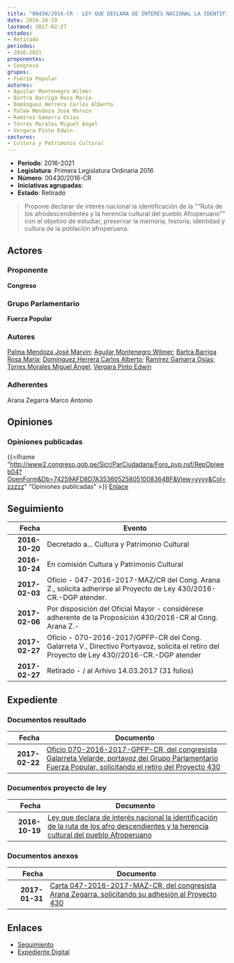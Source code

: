 ```yaml
---
title: "00430/2016-CR - LEY QUE DECLARA DE INTERÉS NACIONAL LA IDENTIFICACIÓN DE LA RUTA DE LOS AFRODESCENDIENTES Y LA HERENCIA CULTURAL DEL PUEBLO AFROPERUANO"
date: 2016-10-19
lastmod: 2017-02-27
estados:
- Retirado
periodos:
- 2016-2021
proponentes:
- Congreso
grupos:
- Fuerza Popular
autores:
- Aguilar Montenegro Wilmer
- Bartra Barriga Rosa María
- Domínguez Herrera Carlos Alberto
- Palma Mendoza José Marvín
- Ramírez Gamarra Osías
- Torres Morales Miguel Ángel
- Vergara Pinto Edwin
sectores:
- Cultura y Patrimonio Cultural
---
```

- **Periodo**: 2016-2021
- **Legislatura**: Primera Legislatura Ordinaria 2016
- **Número**: 00430/2016-CR
- **Iniciativas agrupadas**: 
- **Estado**: Retirado

> Propone declarar de interés nacional la identificación de la ""Ruta de los afrodescendientes y la herencia cultural del pueblo Afroperuano"" con el objetivo de estudiar, preservar la memoria, historia, identidad y cultura de la población afroperuana.


## Actores

### Proponente

**Congreso**

### Grupo Parlamentario

**Fuerza Popular**

### Autores

[Palma Mendoza José Marvín](mailto:mailto:jpalma@congreso.gob.pe); [Aguilar Montenegro Wilmer](mailto:mailto:waguilar@congreso.gob.pe); [Bartra Barriga Rosa María](mailto:mailto:rbartra@congreso.gob.pe); [Domínguez Herrera Carlos Alberto](mailto:mailto:cdominguez@congreso.gob.pe); [Ramírez Gamarra Osías](mailto:mailto:oramirez@congreso.gob.pe); [Torres Morales Miguel Ángel](mailto:mailto:mtorresm@congreso.gob.pe); [Vergara Pinto Edwin](mailto:mailto:evergara@congreso.gob.pe)

### Adherentes

Arana Zegarra Marco Antonio

## Opiniones

### Opiniones publicadas

{{<iframe "http://www2.congreso.gob.pe/Sicr/ParCiudadana/Foro_pvp.nsf/RepOpiweb04?OpenForm&Db=74259AFD8D7A353605258051008364BF&View=yyyy&Col=zzzzz" "Opiniones publicadas" >}}
[Enlace](http://www2.congreso.gob.pe/Sicr/ParCiudadana/Foro_pvp.nsf/RepOpiweb04?OpenForm&Db=74259AFD8D7A353605258051008364BF&View=yyyy&Col=zzzzz)


## Seguimiento

| Fecha | Evento |
|------:|--------|
| **2016-10-20** | Decretado a... Cultura y Patrimonio Cultural |
| **2016-10-24** | En comisión Cultura y Patrimonio Cultural |
| **2017-02-03** | Oficio - 047-2016-2017-MAZ/CR del Cong. Arana Z., solicita adherirse al Proyecto de Ley 430/2016-CR.-DGP atender. |
| **2017-02-06** | Por disposición del Oficial Mayor - considérese adherente de la Proposición 430/2016-CR al Cong. Arana Z.- |
| **2017-02-27** | Oficio - 070-2016-2017/GPFP-CR del Cong. Galarreta V., Directivo Portyavoz, solicita el retiro del Proyecto de Ley 430//2016-CR.-DGP atender |
| **2017-02-27** | Retirado - / al Arhivo 14.03.2017 (31 folios) |

## Expediente

### Documentos resultado

| Fecha | Documento |
|------:|-----------|
| **2017-02-22** | [Oficio 070-2016-2017-GPFP-CR, del congresista Galarreta Velarde, portavoz del Grupo Parlamentario Fuerza Popular, solicitando el retiro del Proyecto 430](http://www.leyes.congreso.gob.pe/Documentos/2016_2021/Oficios/Grupos_Parlamentarios/OFICIO-070-2016-2017-GPFP-CR.pdf) |

### Documentos proyecto de ley

| Fecha | Documento |
|------:|-----------|
| **2016-10-19** | [Ley que declara de interés nacional la identificación de la ruta de los afro descendientes y la herencia cultural del pueblo Afroperuano](http://www.leyes.congreso.gob.pe/Documentos/2016_2021/Proyectos_de_Ley_y_de_Resoluciones_Legislativas/PL0043020161019...pdf) |

### Documentos anexos

| Fecha | Documento |
|------:|-----------|
| **2017-01-31** | [Carta 047-2016-2017-MAZ-CR, del congresista Arana Zegarra, solicitando su adhesión al Proyecto 430](http://www.leyes.congreso.gob.pe/Documentos/2016_2021/Oficios/Congresistas/CARTA-047-2016-2017-MAZ-CR.pdf) |

## Enlaces

- [Seguimiento](http://www2.congreso.gob.pe/Sicr/TraDocEstProc/CLProLey2016.nsf/f7fff46988ca05b1052578e100829cc7/8f723e57be7102f005258051007f0cb1?OpenDocument)
- [Expediente Digital](http://www2.congreso.gob.pe/Sicr/TraDocEstProc/Expvirt_2011.nsf/visbusqptramdoc1621/00430?opendocument)

